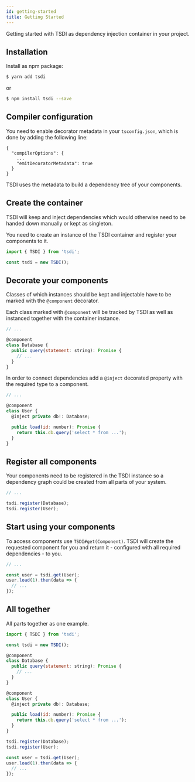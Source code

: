 ```yaml
---
id: getting-started
title: Getting Started
---
```


Getting started with TSDI as dependency injection container in your project.

## Installation

Install as npm package:

```sh
$ yarn add tsdi
```

or

```sh
$ npm install tsdi --save
```

## Compiler configuration

You need to enable decorator metadata in your `tsconfig.json`, which is done by adding the following line:

```
{
  "compilerOptions": {
    ...
    "emitDecoratorMetadata": true
  }
}
```

TSDI uses the metadata to build a dependency tree of your components.

## Create the container

TSDI will keep and inject dependencies which would otherwise need to be handed down manually or kept as singleton.

You need to create an instance of the TSDI container and register your
components to it.

```js
import { TSDI } from 'tsdi';

const tsdi = new TSDI();
```

## Decorate your components

Classes of which instances should be kept and injectable have to be marked with the `@component` decorator.

Each class marked with `@component` will be tracked by TSDI as well as instanced together with the container instance.

```js
// ...

@component
class Database {
  public query(statement: string): Promise {
    // ...
  }
}
```

In order to connect dependencies add a `@inject` decorated property with the required type to a component.

```js
// ...

@component
class User {
  @inject private db!: Database;

  public load(id: number): Promise {
    return this.db.query('select * from ...');
  }
}
```

## Register all components

Your components need to be registered in the TSDI instance
so a dependency graph could be created from all parts of
your system.

```js
// ...

tsdi.register(Database);
tsdi.register(User);
```

## Start using your components

To access components use `TSDI#get(Component)`.
TSDI will create the requested component for you and
return it - configured with all required dependencies -
to you.

```js
// ...

const user = tsdi.get(User);
user.load(1).then(data => {
  // ...
});
```

## All together

All parts together as one example.

```js
import { TSDI } from 'tsdi';

const tsdi = new TSDI();

@component
class Database {
  public query(statement: string): Promise {
    // ...
  }
}

@component
class User {
  @inject private db!: Database;

  public load(id: number): Promise {
    return this.db.query('select * from ...');
  }
}

tsdi.register(Database);
tsdi.register(User);

const user = tsdi.get(User);
user.load(1).then(data => {
  // ...
});
```
